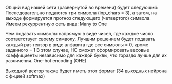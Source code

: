Общий вид нашей сети (развернутой во времени) будет следующий:
Последовательно подаются три символа (inp_chars = 3), а затем, на выходе формируется прогноз 
следующего (четвертого) символа. Имеем рекуррентную сеть вида:		Many to One

Чем подавать символы напрямую в виде чисел, где каждое число соответствует своему символу,
Лучшим решением будет подавать каждый раз тензор в виде алфавита где все символы = 0, кроме заданного = 1
В этом случае, НС сможет сформировать весовые коэффициенты независимо для каждой буквы, что гораздо лучше для их различения.
	One-hot encoding (OHE)

Выходной вектор также будет иметь этот формат (34 выходных нейрона с ф-цией softmax)




